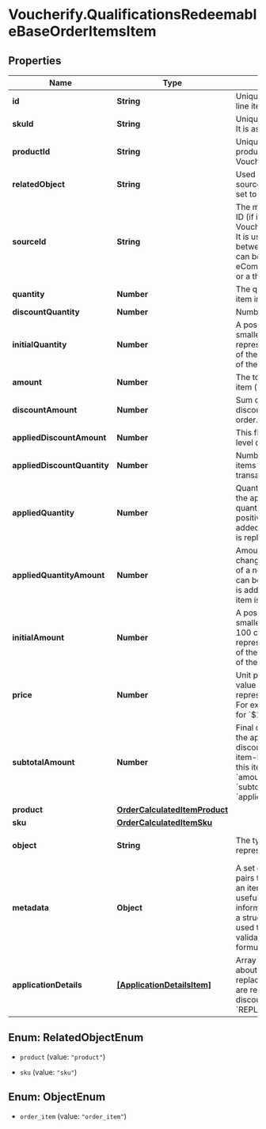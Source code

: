 # Voucherify.QualificationsRedeemableBaseOrderItemsItem

## Properties

Name | Type | Description | Notes
------------ | ------------- | ------------- | -------------
**id** | **String** | Unique identifier of the order line item. | [optional] 
**skuId** | **String** | Unique identifier of the SKU. It is assigned by Voucherify. | [optional] 
**productId** | **String** | Unique identifier of the product. It is assigned by Voucherify. | [optional] 
**relatedObject** | **String** | Used along with the source_id property, can be set to either sku or product. | [optional] 
**sourceId** | **String** | The merchant&#39;s product/SKU ID (if it is different from the Voucherify product/SKU ID). It is useful in the integration between multiple systems. It can be an ID from an eCommerce site, a database, or a third-party service. | [optional] 
**quantity** | **Number** | The quantity of the particular item in the cart. | [optional] 
**discountQuantity** | **Number** | Number of dicounted items. | [optional] 
**initialQuantity** | **Number** | A positive integer in the smallest unit quantity representing the total amount of the order; this is the sum of the order items&#39; quantity. | [optional] 
**amount** | **Number** | The total amount of the order item (price * quantity). | [optional] 
**discountAmount** | **Number** | Sum of all order-item-level discounts applied to the order. | [optional] 
**appliedDiscountAmount** | **Number** | This field shows the order-level discount applied. | [optional] 
**appliedDiscountQuantity** | **Number** | Number of the discounted items applied in the transaction. | [optional] 
**appliedQuantity** | **Number** | Quantity of items changed by the application of a new quantity items. It can be positive when an item is added or negative if an item is replaced. | [optional] 
**appliedQuantityAmount** | **Number** | Amount for the items changed by the application of a new quantity items. It can be positive when an item is added or negative if an item is replaced. | [optional] 
**initialAmount** | **Number** | A positive integer in the smallest currency unit (e.g. 100 cents for $1.00) representing the total amount of the order. This is the sum of the order items&#39; amounts. | [optional] 
**price** | **Number** | Unit price of an item. The value is multiplied by 100 to represent 2 decimal places. For example &#x60;10000 cents&#x60; for &#x60;$100.00&#x60;. | [optional] 
**subtotalAmount** | **Number** | Final order item amount after the applied item-level discount.  If there are no item-level discounts applied, this item is equal to the &#x60;amount&#x60;.    &#x60;subtotal_amount&#x60;&#x3D;&#x60;amount&#x60;-&#x60;applied_discount_amount&#x60; | [optional] 
**product** | [**OrderCalculatedItemProduct**](OrderCalculatedItemProduct.md) |  | [optional] 
**sku** | [**OrderCalculatedItemSku**](OrderCalculatedItemSku.md) |  | [optional] 
**object** | **String** | The type of the object represented by JSON. | [optional] [default to &#39;order_item&#39;]
**metadata** | **Object** | A set of custom key/value pairs that you can attach to an item object. It can be useful for storing additional information about the item in a structured format. It can be used to define business validation rules or discount formulas. | [optional] 
**applicationDetails** | [**[ApplicationDetailsItem]**](ApplicationDetailsItem.md) | Array containing details about the items that are replaced and the items that are replacements for discounts with the &#x60;REPLACE_ITEMS&#x60; effect. | [optional] 



## Enum: RelatedObjectEnum


* `product` (value: `"product"`)

* `sku` (value: `"sku"`)





## Enum: ObjectEnum


* `order_item` (value: `"order_item"`)




